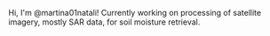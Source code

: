 Hi, I'm @martina01natali! Currently working on processing of satellite imagery, mostly SAR data, for soil moisture retrieval.
